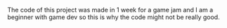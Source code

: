 The code of this project was made in 1 week for a game jam and I am a beginner with game dev so this is why the code might not be really good.
